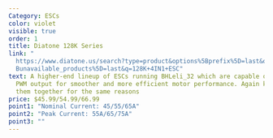 ```yaml
---
Category: ESCs
color: violet
visible: true
order: 1
title: Diatone 128K Series
link: "
  https://www.diatone.us/search?type=product&options%5Bprefix%5D=last&options%5\
  Bunavailable_products%5D=last&q=128K+4IN1+ESC"
text: A higher-end lineup of ESCs running BHLeli_32 which are capable of 128K
  PWM output for smoother and more efficient motor performance. Again keeping
  them together for the same reasons
price: $45.99/54.99/66.99
point1: "Nominal Current: 45/55/65A"
point2: "Peak Current: 55A/65/75A"
point3: ""
---
```

